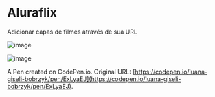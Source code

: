 # Aluraflix

Adicionar capas de filmes através de sua URL

![image](https://user-images.githubusercontent.com/86742120/219815356-0dbeb67a-d933-448a-821b-f55a7d339b93.png)

![image](https://user-images.githubusercontent.com/86742120/219815572-2b002fa8-4873-4ca6-a191-7cc563ef3624.png)

A Pen created on CodePen.io. Original URL: [https://codepen.io/luana-giseli-bobrzyk/pen/ExLyaEJ](https://codepen.io/luana-giseli-bobrzyk/pen/ExLyaEJ).
